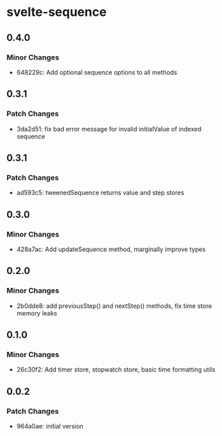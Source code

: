 # svelte-sequence

## 0.4.0

### Minor Changes

- 648229c: Add optional sequence options to all methods

## 0.3.1

### Patch Changes

- 3da2d51: fix bad error message for invalid initialValue of indexed sequence

## 0.3.1

### Patch Changes

- ad593c5: tweenedSequence returns value and step stores

## 0.3.0

### Minor Changes

- 428a7ac: Add updateSequence method, marginally improve types

## 0.2.0

### Minor Changes

- 2b0dde8: add previousStep() and nextStep() methods, fix time store memory leaks

## 0.1.0

### Minor Changes

- 26c30f2: Add timer store, stopwatch store, basic time formatting utils

## 0.0.2

### Patch Changes

- 964a0ae: initial version
